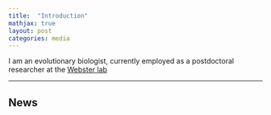 ```yaml
---
title:  "Introduction"
mathjax: true
layout: post
categories: media
---
```




I am an evolutionary biologist, currently employed as a postdoctoral researcher at the [Webster lab](https://www.websterlab.net)






------------------------------------------------------------------------------------------------------

## News
